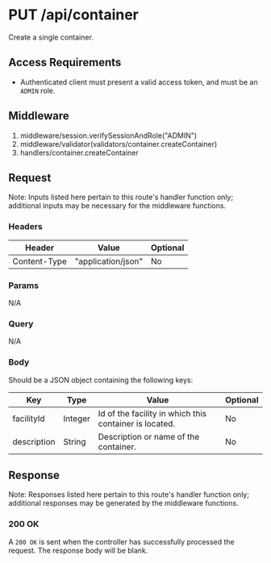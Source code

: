 # PUT /api/container

Create a single container.

## Access Requirements

- Authenticated client must present a valid access token, and must be an `ADMIN` role.

## Middleware

1. middleware/session.verifySessionAndRole("ADMIN")
2. middleware/validator(validators/container.createContainer)
3. handlers/container.createContainer

## Request

Note: Inputs listed here pertain to this route's handler function only; additional inputs may be necessary for the middleware functions.

### Headers

|Header|Value|Optional|
|-|-|-|
|Content-Type|"application/json"|No|

### Params

N/A

### Query

N/A

### Body

Should be a JSON object containing the following keys:

|Key|Type|Value|Optional|
|-|-|-|-|
|facilityId|Integer|Id of the facility in which this container is located.|No|
|description|String|Description or name of the container.|No|

## Response

Note: Responses listed here pertain to this route's handler function only; additional responses may be generated by the middleware functions.

### 200 OK

A `200 OK` is sent when the controller has successfully processed the request.  The response body will be blank.